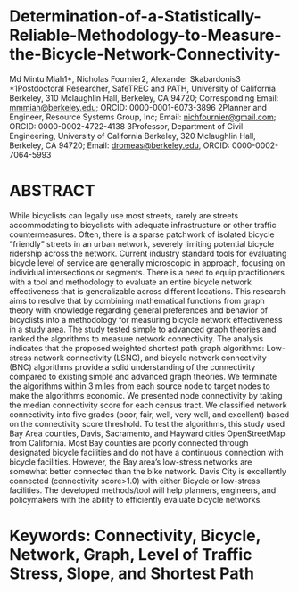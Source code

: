 # Determination-of-a-Statistically-Reliable-Methodology-to-Measure-the-Bicycle-Network-Connectivity-


Md Mintu Miah1*, Nicholas Fournier2, Alexander Skabardonis3
*1Postdoctoral Researcher, SafeTREC and PATH, University of California Berkeley, 310 Mclaughlin Hall, Berkeley, CA 94720; Corresponding Email: mmmiah@berkeley.edu; ORCID: 0000-0001-6073-3896
2Planner and Engineer, Resource Systems Group, Inc; Email: nichfournier@gmail.com; ORCID: 0000-0002-4722-4138
3Professor, Department of Civil Engineering, University of California Berkeley, 320 Mclaughlin Hall, Berkeley, CA 94720; Email: dromeas@berkeley.edu, ORCID: 0000-0002-7064-5993
# ABSTRACT
While bicyclists can legally use most streets, rarely are streets accommodating to bicyclists with adequate infrastructure or other traffic countermeasures. Often, there is a sparse patchwork of isolated bicycle “friendly” streets in an urban network, severely limiting potential bicycle ridership across the network. Current industry standard tools for evaluating bicycle level of service are generally microscopic in approach, focusing on individual intersections or segments. There is a need to equip practitioners with a tool and methodology to evaluate an entire bicycle network effectiveness that is generalizable across different locations. This research aims to resolve that by combining mathematical functions from graph theory with knowledge regarding general preferences and behavior of bicyclists into a methodology for measuring bicycle network effectiveness in a study area. The study tested simple to advanced graph theories and ranked the algorithms to measure network connectivity. The analysis indicates that the proposed weighted shortest path graph algorithms: Low-stress network connectivity (LSNC), and bicycle network connectivity (BNC) algorithms provide a solid understanding of the connectivity compared to existing simple and advanced graph theories. We terminate the algorithms within 3 miles from each source node to target nodes to make the algorithms economic. We presented node connectivity by taking the median connectivity score for each census tract. We classified network connectivity into five grades (poor, fair, well, very well, and excellent) based on the connectivity score threshold. To test the algorithms, this study used Bay Area counties, Davis, Sacramento, and Hayward cities OpenStreetMap from California. Most Bay counties are poorly connected through designated bicycle facilities and do not have a continuous connection with bicycle facilities. However, the Bay area’s low-stress networks are somewhat better connected than the bike network.  Davis City is excellently connected (connectivity score>1.0) with either Bicycle or low-stress facilities. The developed methods/tool will help planners, engineers, and policymakers with the ability to efficiently evaluate bicycle networks.

 # Keywords: Connectivity, Bicycle, Network, Graph, Level of Traffic Stress, Slope, and Shortest Path
